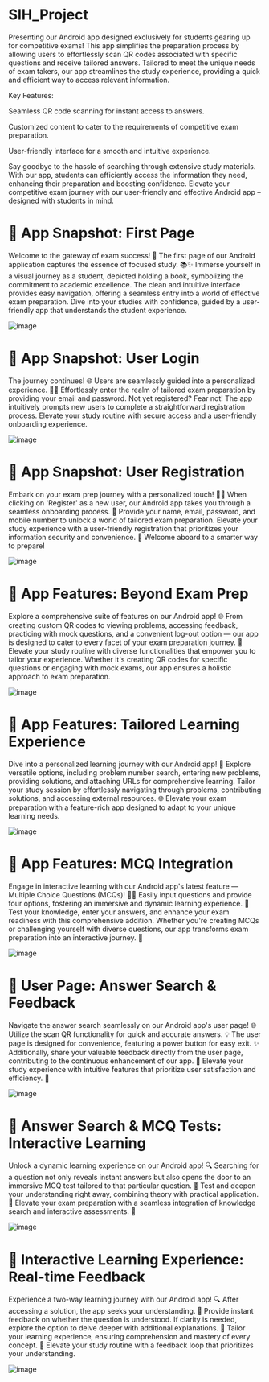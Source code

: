 # SIH_Project
Presenting our Android app designed exclusively for students gearing up for competitive exams! This app simplifies the preparation process by allowing users to effortlessly scan QR codes associated with specific questions and receive tailored answers. Tailored to meet the unique needs of exam takers, our app streamlines the study experience, providing a quick and efficient way to access relevant information.

Key Features:

Seamless QR code scanning for instant access to answers.

Customized content to cater to the requirements of competitive exam preparation.

User-friendly interface for a smooth and intuitive experience.

Say goodbye to the hassle of searching through extensive study materials. With our app, students can efficiently access the information they need, enhancing their preparation and boosting confidence. Elevate your competitive exam journey with our user-friendly and effective Android app – designed with students in mind.

# 📱 App Snapshot: First Page

Welcome to the gateway of exam success! 🚀 The first page of our Android application captures the essence of focused study. 📚✨ Immerse yourself in a visual journey as a student, depicted holding a book, symbolizing the commitment to academic excellence. The clean and intuitive interface provides easy navigation, offering a seamless entry into a world of effective exam preparation. Dive into your studies with confidence, guided by a user-friendly app that understands the student experience. 

![image](https://github.com/ShaikSameehaTabassum/LEARN4GROWTH-SIH_Project/assets/83460032/8c38a4a2-e1e6-405e-a630-f872a0a82916)

# 📱 App Snapshot: User Login

The journey continues! 🌐 Users are seamlessly guided into a personalized experience. 📧🔐 Effortlessly enter the realm of tailored exam preparation by providing your email and password. Not yet registered? Fear not! The app intuitively prompts new users to complete a straightforward registration process. Elevate your study routine with secure access and a user-friendly onboarding experience.

![image](https://github.com/ShaikSameehaTabassum/LEARN4GROWTH-SIH_Project/assets/83460032/5510c8d8-906c-4710-b792-39a7e8fce430)

# 📱 App Snapshot: User Registration

Embark on your exam prep journey with a personalized touch! 🌟✨ When clicking on 'Register' as a new user, our Android app takes you through a seamless onboarding process. 📝 Provide your name, email, password, and mobile number to unlock a world of tailored exam preparation. Elevate your study experience with a user-friendly registration that prioritizes your information security and convenience. 🚀 Welcome aboard to a smarter way to prepare! 

![image](https://github.com/ShaikSameehaTabassum/LEARN4GROWTH-SIH_Project/assets/83460032/af78830d-b57f-4bfe-b554-e7a8b52a6281)

# 📱 App Features: Beyond Exam Prep

Explore a comprehensive suite of features on our Android app! 🌐 From creating custom QR codes to viewing problems, accessing feedback, practicing with mock questions, and a convenient log-out option — our app is designed to cater to every facet of your exam preparation journey. 🚀 Elevate your study routine with diverse functionalities that empower you to tailor your experience. Whether it's creating QR codes for specific questions or engaging with mock exams, our app ensures a holistic approach to exam preparation. 

![image](https://github.com/ShaikSameehaTabassum/LEARN4GROWTH-SIH_Project/assets/83460032/41ad1429-e699-4989-9559-9dbeb7ee3267)


# 📱 App Features: Tailored Learning Experience

Dive into a personalized learning journey with our Android app! 🚀 Explore versatile options, including problem number search, entering new problems, providing solutions, and attaching URLs for comprehensive learning. Tailor your study session by effortlessly navigating through problems, contributing solutions, and accessing external resources. 🌐 Elevate your exam preparation with a feature-rich app designed to adapt to your unique learning needs.

![image](https://github.com/ShaikSameehaTabassum/LEARN4GROWTH-SIH_Project/assets/83460032/03561955-e5b6-468d-8f62-96d69956bf83)

# 📱 App Features: MCQ Integration

Engage in interactive learning with our Android app's latest feature — Multiple Choice Questions (MCQs)! 🤔📝 Easily input questions and provide four options, fostering an immersive and dynamic learning experience. 🚀 Test your knowledge, enter your answers, and enhance your exam readiness with this comprehensive addition. Whether you're creating MCQs or challenging yourself with diverse questions, our app transforms exam preparation into an interactive journey. 🌟

![image](https://github.com/ShaikSameehaTabassum/LEARN4GROWTH-SIH_Project/assets/83460032/301ae040-8cf6-49da-bb17-2b0b494adcf9)

# 📱 User Page: Answer Search & Feedback

Navigate the answer search seamlessly on our Android app's user page! 🌐 Utilize the scan QR functionality for quick and accurate answers. 💡 The user page is designed for convenience, featuring a power button for easy exit. ✨ Additionally, share your valuable feedback directly from the user page, contributing to the continuous enhancement of our app. 🚀 Elevate your study experience with intuitive features that prioritize user satisfaction and efficiency. 🌟

![image](https://github.com/ShaikSameehaTabassum/LEARN4GROWTH-SIH_Project/assets/83460032/bd978f67-abf3-4a5f-95c5-4c4916fb3388)

# 📱 Answer Search & MCQ Tests: Interactive Learning

Unlock a dynamic learning experience on our Android app! 🔍 Searching for a question not only reveals instant answers but also opens the door to an immersive MCQ test tailored to that particular question. 📝 Test and deepen your understanding right away, combining theory with practical application. 🚀 Elevate your exam preparation with a seamless integration of knowledge search and interactive assessments. 🌟

![image](https://github.com/ShaikSameehaTabassum/LEARN4GROWTH-SIH_Project/assets/83460032/c04f1916-aaff-4611-a613-104c4888f19a)

# 📱 Interactive Learning Experience: Real-time Feedback

Experience a two-way learning journey with our Android app! 🔍 After accessing a solution, the app seeks your understanding. 🤔 Provide instant feedback on whether the question is understood. If clarity is needed, explore the option to delve deeper with additional explanations. 🚀 Tailor your learning experience, ensuring comprehension and mastery of every concept. 🌟 Elevate your study routine with a feedback loop that prioritizes your understanding. 

![image](https://github.com/ShaikSameehaTabassum/LEARN4GROWTH-SIH_Project/assets/83460032/6beb0d6c-3eb6-4365-aac1-a5cf9b4f453c)


